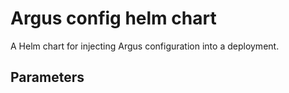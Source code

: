 # Argus config helm chart

A Helm chart for injecting Argus configuration into a deployment.

## Parameters
